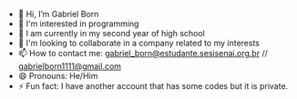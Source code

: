 - 👋 Hi, I’m Gabriel Born
- 👀 I'm interested in programming
- 🌱 I am currently in my second year of high school
- 💞️ I'm looking to collaborate in a company related to my interests
- 📫 How to contact me:
gabriel_born@estudante.sesisenai.org.br // gabrielborn1111@gmail.com
- 😄 Pronouns: He/Him
- ⚡ Fun fact: I have another account that has some codes but it is private.

<!---
hi :)
--->
